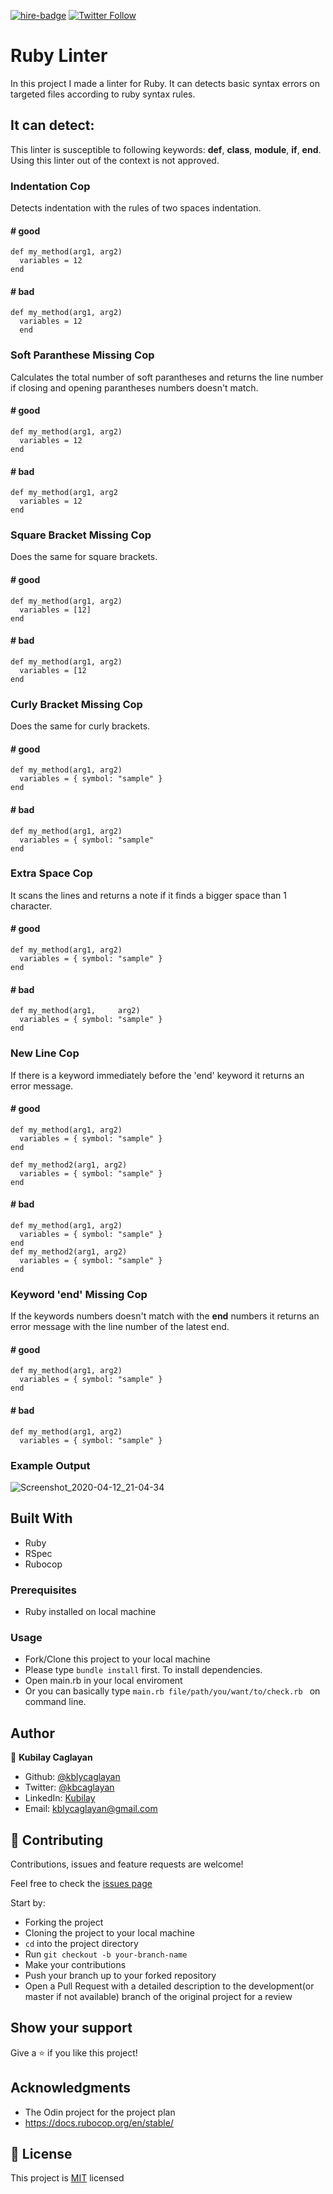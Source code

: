 [![hire-badge](https://img.shields.io/badge/Consult%20/%20Hire%20Kubilay-Click%20to%20Contact-brightgreen)](mailto:kblycaglayan@gmail.com) [![Twitter Follow](https://img.shields.io/twitter/follow/kbcaglayan?label=Follow%20Kubilay%20on%20Twitter&style=social)](https://twitter.com/kbcaglayan)

# Ruby Linter
In this project I made a linter for Ruby. It can detects basic syntax errors on targeted files according to ruby syntax rules.

## It can detect:

This linter is susceptible to following keywords: **def**, **class**, **module**, **if**, **end**.
Using this linter out of the context is not approved.

### Indentation Cop 
Detects indentation with the rules of two spaces indentation.

#### \# good
```
def my_method(arg1, arg2)
  variables = 12
end
```

#### \# bad
```
def my_method(arg1, arg2)
  variables = 12
  end
```
### Soft Paranthese Missing Cop 
Calculates the total number of soft parantheses and returns the line number if closing and opening parantheses numbers doesn't match.

#### \# good
```
def my_method(arg1, arg2)
  variables = 12
end
```

#### \# bad
```
def my_method(arg1, arg2
  variables = 12
end
```

### Square Bracket Missing Cop 
Does the same for square brackets.
#### \# good
```
def my_method(arg1, arg2)
  variables = [12]
end
```

#### \# bad
```
def my_method(arg1, arg2)
  variables = [12
end
```

### Curly Bracket Missing Cop
Does the same for curly brackets.
#### \# good
```
def my_method(arg1, arg2)
  variables = { symbol: "sample" }
end
```

#### \# bad
```
def my_method(arg1, arg2)
  variables = { symbol: "sample" 
end
```
### Extra Space Cop 
It scans the lines and returns a note if it finds a bigger space than 1 character.
#### \# good
```
def my_method(arg1, arg2)
  variables = { symbol: "sample" }
end
```

#### \# bad
```
def my_method(arg1,     arg2)
  variables = { symbol: "sample" }
end
```

### New Line Cop
If there is a keyword immediately before the 'end' keyword it returns an error message.

#### \# good
```
def my_method(arg1, arg2)
  variables = { symbol: "sample" }
end

def my_method2(arg1, arg2)
  variables = { symbol: "sample" }
end
```

#### \# bad
```
def my_method(arg1, arg2)
  variables = { symbol: "sample" }
end
def my_method2(arg1, arg2)
  variables = { symbol: "sample" }
end
```
### Keyword 'end' Missing Cop
If the keywords numbers doesn't match with the **end** numbers it returns an error message with the line number of the latest end.
#### \# good
```
def my_method(arg1, arg2)
  variables = { symbol: "sample" }
end
```

#### \# bad
```
def my_method(arg1, arg2)
  variables = { symbol: "sample" }

```

### Example Output
![Screenshot_2020-04-12_21-04-34](https://user-images.githubusercontent.com/60448833/79076414-9a476c00-7d02-11ea-9b49-ecec36623db7.png)


## Built With

- Ruby
- RSpec
- Rubocop

### Prerequisites

- Ruby installed on local machine

### Usage

- Fork/Clone this project to your local machine
- Please type ``bundle install`` first. To install dependencies.
- Open main.rb in your local enviroment
- Or you can basically type ``main.rb file/path/you/want/to/check.rb `` on command line.

## Author

👤 **Kubilay Caglayan**

- Github: [@kblycaglayan](https://github.com/kblycaglayan)
- Twitter: [@kbcaglayan](https://twitter.com/kbcaglayan)
- LinkedIn: [Kubilay](https://www.linkedin.com/in/kubilaycaglayan/)
- Email: [kblycaglayan@gmail.com](mailto:kblycaglayan@gmail.com)

## 🤝 Contributing

Contributions, issues and feature requests are welcome!

Feel free to check the [issues page](https://github.com/kblycaglayan/Enumerable-Methods/issues)

Start by:

- Forking the project
- Cloning the project to your local machine
- `cd` into the project directory
- Run `git checkout -b your-branch-name`
- Make your contributions
- Push your branch up to your forked repository
- Open a Pull Request with a detailed description to the development(or master if not available) branch of the original project for a review

## Show your support

Give a ⭐️ if you like this project!

## Acknowledgments

- The Odin project for the project plan
- https://docs.rubocop.org/en/stable/

## 📝 License

This project is [MIT](LICENSE.md) licensed
